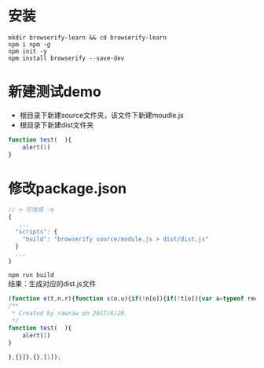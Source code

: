 # 安装
`mkdir browserify-learn && cd browserify-learn`<br>
`npm i npm -g`<br>
`npm init -y`<br>
`npm install browserify --save-dev`<br>

# 新建测试demo
* 根目录下新建source文件夹，该文件下新建moudle.js
* 根目录下新建dist文件夹

```js 
function test(  ){
	alert(1)
}
```
# 修改package.json
```js
// > 可改成 -o
{
   ...
  "scripts": {
    "build": "browserify source/module.js > dist/dist.js"
  }
  ... 
}
```
`npm run build`<br>
结果：生成对应的dist.js文件

```js 
(function e(t,n,r){function s(o,u){if(!n[o]){if(!t[o]){var a=typeof require=="function"&&require;if(!u&&a)return a(o,!0);if(i)return i(o,!0);var f=new Error("Cannot find module '"+o+"'");throw f.code="MODULE_NOT_FOUND",f}var l=n[o]={exports:{}};t[o][0].call(l.exports,function(e){var n=t[o][1][e];return s(n?n:e)},l,l.exports,e,t,n,r)}return n[o].exports}var i=typeof require=="function"&&require;for(var o=0;o<r.length;o++)s(r[o]);return s})({1:[function(require,module,exports){
/**
 * Created by rawraw on 2017/6/20.
 */
function test(  ){
	alert(1)
}

},{}]},{},[1]);
```
